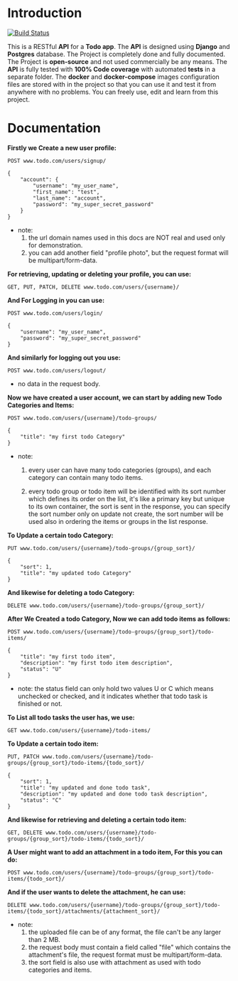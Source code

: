 # Introduction
[![Build Status](https://travis-ci.com/ahmedemad3965/TodoAPI.svg??branch=master)](https://travis-ci.com/ahmedemad3965/TodoAPI)

This is a RESTful **API** for a **Todo app**.
The **API** is designed using **Django** and **Postgres** database.
The Project is completely done and fully documented.
The Project is **open-source** and not used commercially be any means.
The **API** is fully tested with **100% Code coverage** with automated **tests** in a separate folder.
The **docker** and **docker-compose** images configuration files are stored with in the project so that you can use it and test it from anywhere with no problems.
You can freely use, edit and learn from this project.

# Documentation

**Firstly we Create a new user profile:**

    POST www.todo.com/users/signup/
    
    {
        "account": {
            "username": "my_user_name",
            "first_name": "test",
            "last_name": "account",
            "password": "my_super_secret_password"
        }
    }

* note: 
    1. the url domain names used in this docs are NOT real and used only for demonstration.
    2. you can add another field "profile photo", but the request format will be multipart/form-data.



**For retrieving, updating or deleting your profile, you can use:**

    GET, PUT, PATCH, DELETE www.todo.com/users/{username}/


**And For Logging in you can use:**

    POST www.todo.com/users/login/

    {
        "username": "my_user_name",
        "password": "my_super_secret_password"
    }


**And similarly for logging out you use:**

    POST www.todo.com/users/logout/

* no data in the request body.


**Now we have created a user account, we can start by adding new Todo Categories and Items:**

    POST www.todo.com/users/{username}/todo-groups/
    
    {
        "title": "my first todo Category"
    }

    
* note: 
   1. every user can have many todo categories (groups), and each category can contain many todo items.
   
   2. every todo group or todo item will be identified with its sort number which defines its order on the list, it's like a primary key but unique to its own container, the sort is sent in the response, you can specify the sort number only on update not create, the sort number will be used also in ordering the items or groups in the list response.

**To Update a certain todo Category:**

    PUT www.todo.com/users/{username}/todo-groups/{group_sort}/

    {
        "sort": 1,
        "title": "my updated todo Category"
    }
    
**And likewise for deleting a todo Category:**

    DELETE www.todo.com/users/{username}/todo-groups/{group_sort}/


**After We Created a todo Category, Now we can add todo items as follows:**

    POST www.todo.com/users/{username}/todo-groups/{group_sort}/todo-items/
    
    {
        "title": "my first todo item",
        "description": "my first todo item description",
        "status": "U"
    }

* note: the status field can only hold two values U or C which means unchecked or checked, and it indicates whether that todo task is finished or not.

**To List all todo tasks the user has, we use:**

    GET www.todo.com/users/{username}/todo-items/


**To Update a certain todo item:**

    PUT, PATCH www.todo.com/users/{username}/todo-groups/{group_sort}/todo-items/{todo_sort}/

    {
        "sort": 1,
        "title": "my updated and done todo task",
        "description": "my updated and done todo task description",
        "status": "C"
    }


**And likewise for retrieving and deleting a certain todo item:**

    GET, DELETE www.todo.com/users/{username}/todo-groups/{group_sort}/todo-items/{todo_sort}/

**A User might want to add an attachment in a todo item, For this you can do:**

    POST www.todo.com/users/{username}/todo-groups/{group_sort}/todo-items/{todo_sort}/

**And if the user wants to delete the attachment, he can use:**
    
    DELETE www.todo.com/users/{username}/todo-groups/{group_sort}/todo-items/{todo_sort}/attachments/{attachment_sort}/

* note: 
    1. the uploaded file can be of any format, the file can't be any larger than 2 MB.
    2. the request body must contain a field called "file" which contains the attachment's file, the request format must be multipart/form-data.
    3. the sort field is also use with attachment as used with todo categories and items.
